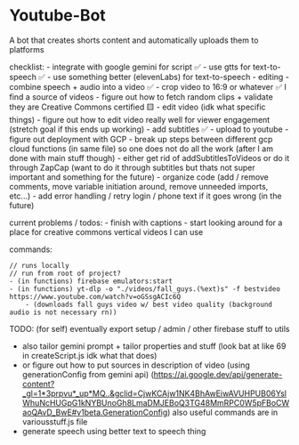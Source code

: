 # Youtube-Bot
A bot that creates shorts content and automatically uploads them to platforms

checklist:
    - integrate with google gemini for script ✅
    - use gtts for text-to-speech ✅
    - use something better (elevenLabs) for text-to-speech
    - editing
        - combine speech + audio into a video ✅
        - crop video to 16:9 or whatever ✅
            I find a source of videos
        - figure out how to fetch random clips + validate they are Creative Commons certified 🟨
        - edit video (idk what specific things)
    - figure out how to edit video really well for viewer engagement (stretch goal if this ends up working)
    - add subtitles ✅
    - upload to youtube
    - figure out deployment with GCP
    - break up steps between different gcp cloud functions (in same file) so one does not do all the work (after I am done with main stuff though)
    - either get rid of addSubtitlesToVideos or do it through ZapCap (want to do it through subtitles but thats not super important and something for the future)
    - organize code (add / remove comments, move variable initiation around, remove unneeded imports, etc...)
    - add error handling / retry login / phone text if it goes wrong (in the future)

current problems / todos:
    - finish with captions
        - start looking around for a place for creative commons vertical videos I can use

commands:

    // runs locally
    // run from root of project?
    - (in functions) firebase emulators:start
    - (in functions) yt-dlp -o "./videos/fall_guys.(%ext)s" -f bestvideo https://www.youtube.com/watch?v=oGSsgACIc6Q
        - (downloads fall guys video w/ best video quality (background audio is not necessary rn))


TODO: (for self) eventually export setup / admin / other firebase stuff to utils
- also tailor gemini prompt + tailor properties and stuff (look bat at like 69 in createScript.js idk what that does)
- or figure out how to put sources in description of video (using generationConfig from gemini api) (https://ai.google.dev/api/generate-content?_gl=1*3prpvu*_up*MQ..&gclid=CjwKCAjw1NK4BhAwEiwAVUHPUB06YslWhuNcHUGpG1kNYBUnoGh8LmaDMJEBoQ3TG48MmRPC0W5pFBoCWaoQAvD_BwE#v1beta.GenerationConfig)
also useful commands are in variousstuff.js file
- generate speech using better text to speech thing